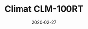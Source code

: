---
template: SingleClimt
title: Climat CLM-100RT
status: Featured / Published
date: '2020-02-27'
featuredImage: https://brincadeira.co/products/list_climt_100rt.png
price: Consulte um vendedor
excerpt: >-
  **Área climatizada:** De 60m² a 100m².
categories:
  - category: Venda
meta:
  description: Teste sua pontaria e derrube uma pessoa na piscina de bolinhas, ou seja corajoso para sentar na cadeirinha e ser derrubado.
  noindex: false
  title: Climat CLM-100RT
---
